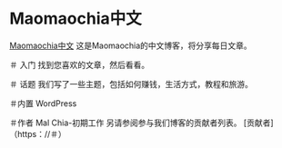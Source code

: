 # Maomaochia中文
[Maomaochia中文](https://zh.maomaochia.com)
这是Maomaochia的中文博客，将分享每日文章。

＃ 入门
找到您喜欢的文章，然后看看。

＃ 话题
我们写了一些主题，包括如何赚钱，生活方式，教程和旅游。


＃内置
WordPress

＃作者
Mal Chia-初期工作
另请参阅参与我们博客的贡献者列表。
[贡献者]（https：//＃）
